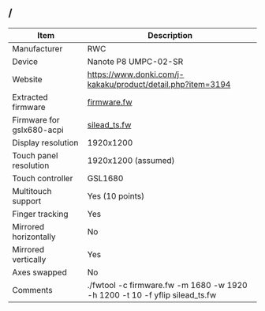 <RWC>/<Nanote P8>
---------------------------------------------

| Item                      | Description |
|---------------------------|-------------|
| Manufacturer              | RWC |
| Device                    | Nanote P8 UMPC-02-SR |
| Website                   | https://www.donki.com/j-kakaku/product/detail.php?item=3194 |
| Extracted firmware        | [firmware.fw](firmware.fw) |
| Firmware for gslx680-acpi | [silead_ts.fw](silead_ts.fw) |
| Display resolution        | 1920x1200 |
| Touch panel resolution    | 1920x1200 (assumed) |
| Touch controller          | GSL1680 |
| Multitouch support        | Yes (10 points) |
| Finger tracking           | Yes |
| Mirrored horizontally     | No |
| Mirrored vertically       | Yes |
| Axes swapped              | No |
| Comments                  | ./fwtool -c firmware.fw -m 1680 -w 1920 -h 1200 -t 10 -f yflip silead_ts.fw |
